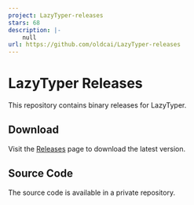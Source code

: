```yaml
---
project: LazyTyper-releases
stars: 68
description: |-
    null
url: https://github.com/oldcai/LazyTyper-releases
---
```


# LazyTyper Releases

This repository contains binary releases for LazyTyper.

## Download
Visit the [Releases](https://github.com/oldcai/LazyTyper-releases/releases) page to download the latest version.

## Source Code
The source code is available in a private repository.

